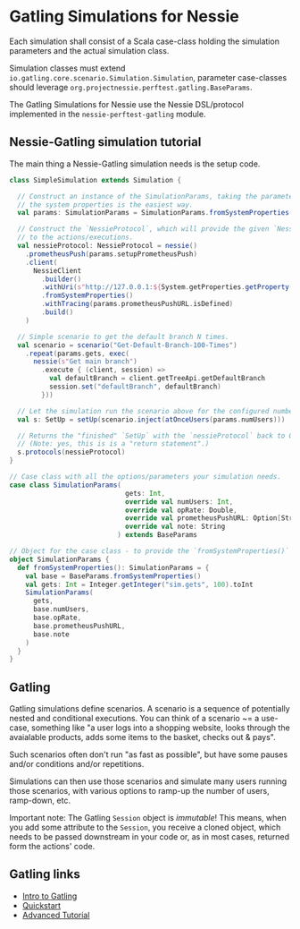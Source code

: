 # Gatling Simulations for Nessie

Each simulation shall consist of a Scala case-class holding the simulation parameters and
the actual simulation class.

Simulation classes must extend `io.gatling.core.scenario.Simulation.Simulation`,
parameter case-classes should leverage `org.projectnessie.perftest.gatling.BaseParams`.

The Gatling Simulations for Nessie use the Nessie DSL/protocol implemented in the 
`nessie-perftest-gatling` module.

## Nessie-Gatling simulation tutorial

The main thing a Nessie-Gatling simulation needs is the setup code.

```scala
class SimpleSimulation extends Simulation {

  // Construct an instance of the SimulationParams, taking the parameters from
  // the system properties is the easiest way.
  val params: SimulationParams = SimulationParams.fromSystemProperties()

  // Construct the `NessieProtocol`, which will provide the given `NessieClient`
  // to the actions/executions.
  val nessieProtocol: NessieProtocol = nessie()
    .prometheusPush(params.setupPrometheusPush)
    .client(
      NessieClient
        .builder()
        .withUri(s"http://127.0.0.1:${System.getProperties.getProperty("quarkus.http.test-port")}/api/v1")
        .fromSystemProperties()
        .withTracing(params.prometheusPushURL.isDefined)
        .build()
    )

  // Simple scenario to get the default branch N times.
  val scenario = scenario("Get-Default-Branch-100-Times")
    .repeat(params.gets, exec(
      nessie(s"Get main branch")
        .execute { (client, session) =>
          val defaultBranch = client.getTreeApi.getDefaultBranch
          session.set("defaultBranch", defaultBranch)
        }))

  // Let the simulation run the scenario above for the configured number of users.
  val s: SetUp = setUp(scenario.inject(atOnceUsers(params.numUsers)))

  // Returns the "finished" `SetUp` with the `nessieProtocol` back to Gatling.
  // (Note: yes, this is is a "return statement".) 
  s.protocols(nessieProtocol)
}

// Case class with all the options/parameters your simulation needs.
case class SimulationParams(
                             gets: Int,
                             override val numUsers: Int,
                             override val opRate: Double,
                             override val prometheusPushURL: Option[String],
                             override val note: String
                           ) extends BaseParams

// Object for the case class - to provide the `fromSystemProperties()` function.
object SimulationParams {
  def fromSystemProperties(): SimulationParams = {
    val base = BaseParams.fromSystemProperties()
    val gets: Int = Integer.getInteger("sim.gets", 100).toInt
    SimulationParams(
      gets,
      base.numUsers,
      base.opRate,
      base.prometheusPushURL,
      base.note
    )
  }
}
```

## Gatling

Gatling simulations define scenarios. A scenario is a sequence of potentially nested and conditional
executions. You can think of a scenario ~= a use-case, something like "a user logs into a shopping
website, looks through the avaialable products, adds some items to the basket, checks out & pays".

Such scenarios often don't run "as fast as possible", but have some pauses and/or conditions
and/or repetitions.

Simulations can then use those scenarios and simulate many users running those scenarios, with
various options to ramp-up the number of users, ramp-down, etc.

Important note: The Gatling `Session` object is _immutable_! This means, when you add some attribute
to the `Session`, you receive a cloned object, which needs to be passed downstream in your code or,
as in most cases, returned form the actions' code.

## Gatling links

* [Intro to Gatling](https://www.baeldung.com/introduction-to-gatling)
* [Quickstart](https://gatling.io/docs/gatling/tutorials/quickstart/)
* [Advanced Tutorial](https://gatling.io/docs/gatling/tutorials/advanced/)
